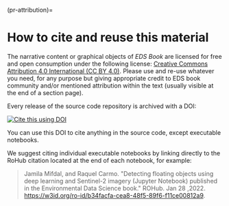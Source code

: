 (pr-attribution)=
# How to cite and reuse this material

The narrative content or graphical objects of _EDS Book_ are licensed for free and open consumption under the following license: [Creative Commons Attribution 4.0 International (CC BY 4.0)](https://creativecommons.org/licenses/by/4.0/). 
Please use and re-use whatever you need, for any purpose but giving appropriate credit to EDS book community and/or mentioned attribution within the text (usually visible at the end of a section page).

Every release of the source code repository is archived with a DOI:

[![Cite this using DOI](https://zenodo.org/badge/DOI/10.5281/zenodo.5918932.svg)](https://doi.org/10.5281/zenodo.5918932)

You can use this DOI to cite anything in the source code, except executable notebooks.

We suggest citing individual executable notebooks by linking directly to the RoHub citation located at the end of each notebook, for example:

> Jamila Mifdal, and Raquel Carmo. "Detecting floating objects using deep learning and Sentinel-2 imagery (Jupyter Notebook) published in the Environmental Data Science book." ROHub. Jan 28 ,2022. https://w3id.org/ro-id/b34facfa-cea8-48f5-89f6-f11ce00812a9.